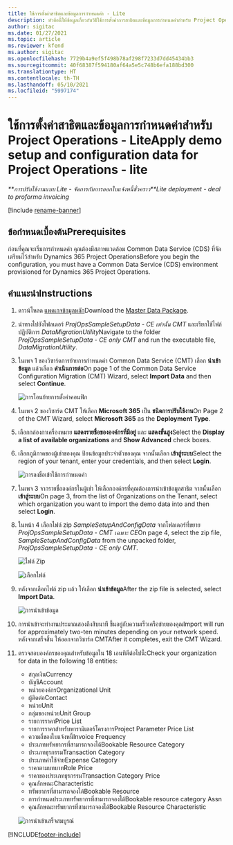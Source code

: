 ```yaml
---
title: ใช้การตั้งค่าสาธิตและข้อมูลการกำหนดค่า - Lite
description: หัวข้อนี้ให้ข้อมูลเกี่ยวกับวิธีใช้การตั้งค่าการสาธิตและข้อมูลการกำหนดค่าสำหรับ Project Operations
author: sigitac
ms.date: 01/27/2021
ms.topic: article
ms.reviewer: kfend
ms.author: sigitac
ms.openlocfilehash: 7729b4a9ef5f498b78af298f7233d7dd45434bb3
ms.sourcegitcommit: 40f68387f594180af64a5e5c748b6efa188bd300
ms.translationtype: HT
ms.contentlocale: th-TH
ms.lasthandoff: 05/10/2021
ms.locfileid: "5997174"
---
```

# <a name="apply-demo-setup-and-configuration-data-for-project-operations---lite"></a><span data-ttu-id="c83b0-103">ใช้การตั้งค่าสาธิตและข้อมูลการกำหนดค่าสำหรับ Project Operations - Lite</span><span class="sxs-lookup"><span data-stu-id="c83b0-103">Apply demo setup and configuration data for Project Operations - lite</span></span> 

<span data-ttu-id="c83b0-104">_\*\*การปรับใช้งานแบบ Lite - จัดการกับการออกใบแจ้งหนี้ชั่วคราว_</span><span class="sxs-lookup"><span data-stu-id="c83b0-104">_\*\*Lite deployment - deal to proforma invoicing_</span></span>

[!include [rename-banner](~/includes/cc-data-platform-banner.md)]

## <a name="prerequisites"></a><span data-ttu-id="c83b0-105">ข้อกำหนดเบื้องต้น</span><span class="sxs-lookup"><span data-stu-id="c83b0-105">Prerequisites</span></span>

<span data-ttu-id="c83b0-106">ก่อนที่คุณจะเริ่มการกำหนดค่า คุณต้องมีสภาพแวดล้อม Common Data Service (CDS) ที่จัดเตรียมไว้สำหรับ Dynamics 365 Project Operations</span><span class="sxs-lookup"><span data-stu-id="c83b0-106">Before you begin the configuration, you must have a Common Data Service (CDS) environment provisioned for Dynamics 365 Project Operations.</span></span>


## <a name="instructions"></a><span data-ttu-id="c83b0-107">คำแนะนำ</span><span class="sxs-lookup"><span data-stu-id="c83b0-107">Instructions</span></span>

1. <span data-ttu-id="c83b0-108">ดาวน์โหลด [แพคเกจข้อมูลหลัก](https://download.microsoft.com/download/3/4/1/341bf279-a64f-4baa-af31-ce624859b518/ProjOpsSampleSetupData-%20CE%20only.zip)</span><span class="sxs-lookup"><span data-stu-id="c83b0-108">Download the [Master Data Package](https://download.microsoft.com/download/3/4/1/341bf279-a64f-4baa-af31-ce624859b518/ProjOpsSampleSetupData-%20CE%20only.zip).</span></span> 
2. <span data-ttu-id="c83b0-109">นำทางไปยังโฟลเดอร์ *ProjOpsSampleSetupData - CE เท่านั้น CMT* และเรียกใช้ไฟล์ปฏิบัติการ *DataMigrationUtility*</span><span class="sxs-lookup"><span data-stu-id="c83b0-109">Navigate to the folder *ProjOpsSampleSetupData - CE only CMT* and run the executable file, *DataMigrationUtility*.</span></span>
3. <span data-ttu-id="c83b0-110">ในเพจ 1 ของวิซาร์ดการย้ายการกำหนดค่า Common Data Service (CMT) เลือก **นำเข้าข้อมูล** แล้วเลือก **ดำเนินการต่อ**</span><span class="sxs-lookup"><span data-stu-id="c83b0-110">On page 1 of the Common Data Service Configuration Migration (CMT) Wizard, select **Import Data** and then select **Continue**.</span></span>

    ![การโอนย้ายการตั้งค่าคอนฟิก](./media/1ConfigurationMigration.png)

4. <span data-ttu-id="c83b0-112">ในเพจ 2 ของวิซาร์ด CMT ให้เลือก **Microsoft 365** เป็น **ชนิดการปรับใช้งาน**</span><span class="sxs-lookup"><span data-stu-id="c83b0-112">On Page 2 of the CMT Wizard, select **Microsoft 365** as the **Deployment Type**.</span></span>
5. <span data-ttu-id="c83b0-113">เลือกกล่องกาเครื่องหมาย **แสดงรายชื่อขององค์กรที่มีอยู่** และ **แสดงขั้นสูง**</span><span class="sxs-lookup"><span data-stu-id="c83b0-113">Select the **Display a list of available organizations** and **Show Advanced** check boxes.</span></span>
6. <span data-ttu-id="c83b0-114">เลือกภูมิภาคของผู้เช่าของคุณ ป้อนข้อมูลประจำตัวของคุณ จากนั้นเลือก **เข้าสู่ระบบ**</span><span class="sxs-lookup"><span data-stu-id="c83b0-114">Select the region of your tenant, enter your credentials, and then select **Login**.</span></span>

   ![การลงชื่อเข้าใช้การกำหนดค่า](./media/2ConfigurationSignin.png)

7. <span data-ttu-id="c83b0-116">ในเพจ 3 จากรายชื่อองค์กรในผู้เช่า ให้เลือกองค์กรที่คุณต้องการนำเข้าข้อมูลสาธิต จากนั้นเลือก **เข้าสู่ระบบ**</span><span class="sxs-lookup"><span data-stu-id="c83b0-116">On page 3, from the list of Organizations on the Tenant, select which organization you want to import the demo data into and then select **Login**.</span></span>
8. <span data-ttu-id="c83b0-117">ในหน้า 4 เลือกไฟล์ zip *SampleSetupAndConfigData* จากโฟลเดอร์ที่ขยาย *ProjOpsSampleSetupData - CMT เฉพาะ CE*</span><span class="sxs-lookup"><span data-stu-id="c83b0-117">On page 4, select the zip file, *SampleSetupAndConfigData* from the unpacked folder, *ProjOpsSampleSetupData - CE only CMT*.</span></span>

   ![ไฟล์ Zip](./media/3ZipFile.png)

   ![เลือกไฟล์](./media/4SelectAFile.png)

9. <span data-ttu-id="c83b0-120">หลังจากเลือกไฟล์ zip แล้ว ให้เลือก **นำเข้าข้อมูล**</span><span class="sxs-lookup"><span data-stu-id="c83b0-120">After the zip file is selected, select **Import Data**.</span></span>

   ![การนำเข้าข้อมูล](./media/5ImportData.png)

10. <span data-ttu-id="c83b0-122">การนำเข้าจะทำงานประมาณสองถึงสิบนาที ขึ้นอยู่กับความเร็วเครือข่ายของคุณ</span><span class="sxs-lookup"><span data-stu-id="c83b0-122">Import will run for approximately two-ten minutes depending on your network speed.</span></span> <span data-ttu-id="c83b0-123">หลังจากเสร็จสิ้น ให้ออกจากวิซาร์ด CMT</span><span class="sxs-lookup"><span data-stu-id="c83b0-123">After it completes, exit the CMT Wizard.</span></span> 
11. <span data-ttu-id="c83b0-124">ตรวจสอบองค์กรของคุณสำหรับข้อมูลใน 18 เอนทิตีต่อไปนี้:</span><span class="sxs-lookup"><span data-stu-id="c83b0-124">Check your organization for data in the following 18 entities:</span></span>

    -   <span data-ttu-id="c83b0-125">สกุลเงิน</span><span class="sxs-lookup"><span data-stu-id="c83b0-125">Currency</span></span>
    -   <span data-ttu-id="c83b0-126">บัญชี</span><span class="sxs-lookup"><span data-stu-id="c83b0-126">Account</span></span>
    -   <span data-ttu-id="c83b0-127">หน่วยองค์กร</span><span class="sxs-lookup"><span data-stu-id="c83b0-127">Organizational Unit</span></span>
    -   <span data-ttu-id="c83b0-128">ผู้ติดต่อ</span><span class="sxs-lookup"><span data-stu-id="c83b0-128">Contact</span></span>
    -   <span data-ttu-id="c83b0-129">หน่วย</span><span class="sxs-lookup"><span data-stu-id="c83b0-129">Unit</span></span>
    -   <span data-ttu-id="c83b0-130">กลุ่มของหน่วย</span><span class="sxs-lookup"><span data-stu-id="c83b0-130">Unit Group</span></span>
    -   <span data-ttu-id="c83b0-131">รายการราคา</span><span class="sxs-lookup"><span data-stu-id="c83b0-131">Price List</span></span>
    -   <span data-ttu-id="c83b0-132">รายการราคาสำหรับพารามิเตอร์โครงการ</span><span class="sxs-lookup"><span data-stu-id="c83b0-132">Project Parameter Price List</span></span> 
    -   <span data-ttu-id="c83b0-133">ความถี่ของใบแจ้งหนี้</span><span class="sxs-lookup"><span data-stu-id="c83b0-133">Invoice Frequency</span></span>
    -   <span data-ttu-id="c83b0-134">ประเภททรัพยากรที่สามารถจองได้</span><span class="sxs-lookup"><span data-stu-id="c83b0-134">Bookable Resource Category</span></span>
    -   <span data-ttu-id="c83b0-135">ประเภทธุรกรรม</span><span class="sxs-lookup"><span data-stu-id="c83b0-135">Transaction Category</span></span>
    -   <span data-ttu-id="c83b0-136">ประเภทค่าใช้จ่าย</span><span class="sxs-lookup"><span data-stu-id="c83b0-136">Expense Category</span></span>
    -   <span data-ttu-id="c83b0-137">ราคาตามบทบาท</span><span class="sxs-lookup"><span data-stu-id="c83b0-137">Role Price</span></span>
    -   <span data-ttu-id="c83b0-138">ราคาของประเภทธุรกรรม</span><span class="sxs-lookup"><span data-stu-id="c83b0-138">Transaction Category Price</span></span>
    -   <span data-ttu-id="c83b0-139">คุณลักษณะ</span><span class="sxs-lookup"><span data-stu-id="c83b0-139">Characteristic</span></span>
    -   <span data-ttu-id="c83b0-140">ทรัพยากรที่สามารถจองได้</span><span class="sxs-lookup"><span data-stu-id="c83b0-140">Bookable Resource</span></span>
    -   <span data-ttu-id="c83b0-141">การกำหนดประเภททรัพยากรที่สามารถจองได้</span><span class="sxs-lookup"><span data-stu-id="c83b0-141">Bookable resource category Assn</span></span>
    -   <span data-ttu-id="c83b0-142">คุณลักษณะทรัพยากรที่สามารถจองได้</span><span class="sxs-lookup"><span data-stu-id="c83b0-142">Bookable Resource Characteristic</span></span>

    ![การนำเข้าเสร็จสมบูรณ์](./media/6CompleteImport.png)


[!INCLUDE[footer-include](../includes/footer-banner.md)]
